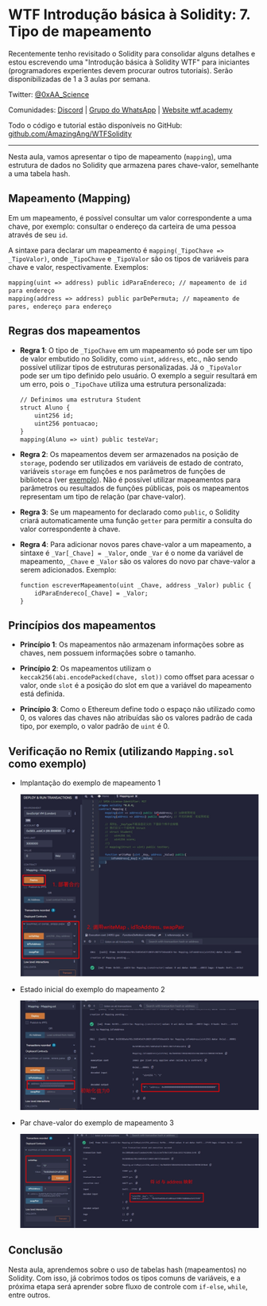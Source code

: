 # WTF Introdução básica à Solidity: 7. Tipo de mapeamento

Recentemente tenho revisitado o Solidity para consolidar alguns detalhes e estou escrevendo uma "Introdução básica à Solidity WTF" para iniciantes (programadores experientes devem procurar outros tutoriais). Serão disponibilizadas de 1 a 3 aulas por semana.

Twitter: [@0xAA_Science](https://twitter.com/0xAA_Science)

Comunidades: [Discord](https://discord.gg/5akcruXrsk) | [Grupo do WhatsApp](https://docs.google.com/forms/d/e/1FAIpQLSe4KGT8Sh6sJ7hedQRuIYirOoZK_85miz3dw7vA1-YjodgJ-A/viewform?usp=sf_link) | [Website wtf.academy](https://wtf.academy)

Todo o código e tutorial estão disponíveis no GitHub: [github.com/AmazingAng/WTFSolidity](https://github.com/AmazingAng/WTF-Solidity)

-----

Nesta aula, vamos apresentar o tipo de mapeamento (`mapping`), uma estrutura de dados no Solidity que armazena pares chave-valor, semelhante a uma tabela hash.

## Mapeamento (Mapping)

Em um mapeamento, é possível consultar um valor correspondente a uma chave, por exemplo: consultar o endereço da carteira de uma pessoa através de seu `id`.

A sintaxe para declarar um mapeamento é `mapping(_TipoChave => _TipoValor)`, onde `_TipoChave` e `_TipoValor` são os tipos de variáveis para chave e valor, respectivamente. Exemplos:

```solidity
mapping(uint => address) public idParaEndereco; // mapeamento de id para endereço
mapping(address => address) public parDePermuta; // mapeamento de pares, endereço para endereço
```

## Regras dos mapeamentos

- **Regra 1**: O tipo de `_TipoChave` em um mapeamento só pode ser um tipo de valor embutido no Solidity, como `uint`, `address`, etc., não sendo possível utilizar tipos de estruturas personalizadas. Já o `_TipoValor` pode ser um tipo definido pelo usuário. O exemplo a seguir resultará em um erro, pois o `_TipoChave` utiliza uma estrutura personalizada:

    ```solidity
    // Definimos uma estrutura Student
    struct Aluno {
        uint256 id;
        uint256 pontuacao; 
    }
    mapping(Aluno => uint) public testeVar;
    ```

- **Regra 2**: Os mapeamentos devem ser armazenados na posição de `storage`, podendo ser utilizados em variáveis de estado de contrato, variáveis `storage` em funções e nos parâmetros de funções de biblioteca (ver [exemplo](https://github.com/ethereum/solidity/issues/4635)). Não é possível utilizar mapeamentos para parâmetros ou resultados de funções públicas, pois os mapeamentos representam um tipo de relação (par chave-valor).

- **Regra 3**: Se um mapeamento for declarado como `public`, o Solidity criará automaticamente uma função `getter` para permitir a consulta do valor correspondente à chave.

- **Regra 4**: Para adicionar novos pares chave-valor a um mapeamento, a sintaxe é `_Var[_Chave] = _Valor`, onde `_Var` é o nome da variável de mapeamento, `_Chave` e `_Valor` são os valores do novo par chave-valor a serem adicionados. Exemplo:

    ```solidity
    function escreverMapeamento(uint _Chave, address _Valor) public {
        idParaEndereco[_Chave] = _Valor;
    }
    ```

## Princípios dos mapeamentos

- **Princípio 1**: Os mapeamentos não armazenam informações sobre as chaves, nem possuem informações sobre o tamanho.

- **Princípio 2**: Os mapeamentos utilizam o `keccak256(abi.encodePacked(chave, slot))` como offset para acessar o valor, onde `slot` é a posição do slot em que a variável do mapeamento está definida.

- **Princípio 3**: Como o Ethereum define todo o espaço não utilizado como 0, os valores das chaves não atribuídas são os valores padrão de cada tipo, por exemplo, o valor padrão de `uint` é 0.

## Verificação no Remix (utilizando `Mapping.sol` como exemplo)

- Implantação do exemplo de mapeamento 1

    ![7-1](./img/7-1.jpg)

- Estado inicial do exemplo do mapeamento 2

    ![7-2](./img/7-2.jpg)

- Par chave-valor do exemplo de mapeamento 3

    ![7-3](./img/7-3.jpg)

## Conclusão

Nesta aula, aprendemos sobre o uso de tabelas hash (mapeamentos) no Solidity. Com isso, já cobrimos todos os tipos comuns de variáveis, e a próxima etapa será aprender sobre fluxo de controle com `if-else`, `while`, entre outros.

<!-- This file was translated using AI by repo_ai_translate. For more information, visit https://github.com/marcelojsilva/repo_ai_translate -->